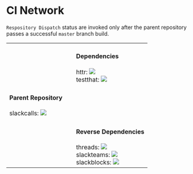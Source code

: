 # CI Network

`Respository Dispatch` status are invoked only after the parent repository passes a successful `master` branch build.

<table border="0">

<tr>
  <td>&nbsp;</td>
  <td>&nbsp;</td>
  <td>
  <h4>Dependencies</h4>
   httr:
    <img src="https://travis-ci.org/r-lib/httr.svg?branch=master">
  <br>
  testthat: 
    <img src="https://github.com/r-lib/testthat/workflows/R-CMD-check/badge.svg">
  </td>
</tr>

<tr>
  <td> 
  <h4>Parent Repository</h4>
  slackcalls: 
    <img src="https://github.com/yonicd/slackcalls/workflows/R-mac/badge.svg">
  </td>
  <td>&nbsp;</td>
  <td>&nbsp;</td>
</tr>

<tr>
  <td>&nbsp;</td>
  <td>&nbsp;</td>
  <td>
  <h4>Reverse Dependencies</h4>
  threads: <img src="https://github.com/yonicd/threads/workflows/Repository%20Dispatch/badge.svg">
  <br>
  slackteams: <img src="https://github.com/yonicd/slackteams/workflows/Repository%20Dispatch/badge.svg">
  <br>
  slackblocks: <img src="https://github.com/yonicd/slackblocks/workflows/Repository%20Dispatch/badge.svg">  
  </td>
</tr>

</table>

